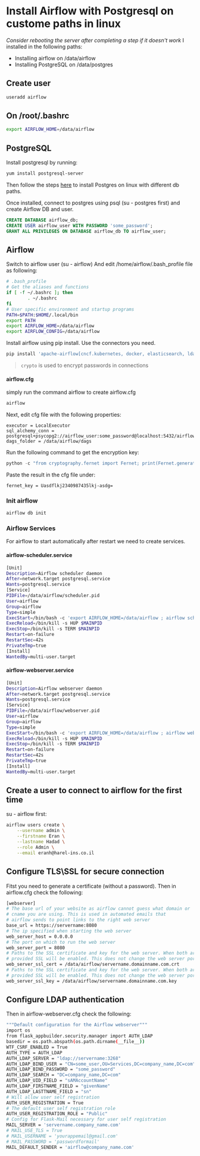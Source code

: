 # Install Airflow with Postgresql on custome paths in linux
_Consider rebooting the server after completing a step if it doesn't work_
I installed in the following paths:
* Installing airflow on /data/airflow
* Installing PostgreSQL on /data/postgres
## Create user
```sh
useradd airflow
```
## On /root/.bashrc
```sh
export AIRFLOW_HOME=/data/airflow
```
## PostgreSQL
Install postgresql by running:
```sh
yum install postgresql-server
```

Then follow the steps [here](https://access.redhat.com/documentation/en-us/red_hat_enterprise_linux/7/html/selinux_users_and_administrators_guide/sect-managing_confined_services-postgresql-configuration_examples) to install Postgres on linux with different db paths.

Once installed, connect to postgres using psql (su - postgres first) and create Airflow DB and user.
```sql
CREATE DATABASE airflow_db;
CREATE USER airflow_user WITH PASSWORD 'some_password';
GRANT ALL PRIVILEGES ON DATABASE airflow_db TO airflow_user;
```
## Airflow
Switch to airflow user  (su - airflow)
And edit /home/airflow/.bash_profile file as following:
``` bash
# .bash_profile
# Get the aliases and functions
if [ -f ~/.bashrc ]; then
        . ~/.bashrc
fi
# User specific environment and startup programs
PATH=$PATH:$HOME/.local/bin
export PATH
export AIRFLOW_HOME=/data/airflow
export AIRFLOW_CONFIG=/data/airflow
```
Install airflow using pip install.
Use the connectors you need.
```py
pip install 'apache-airflow[cncf.kubernetes, docker, elasticsearch, ldap, mongo, microsoft.mssql, jdbc, postgres, crypto]'
```
> `crypto`  is used to encrypt passwords in connections
#### airflow.cfg
simply run the command airflow to create airflow.cfg
```sh
airflow
```
Next, edit cfg file with the following properties:
```
executor = LocalExecutor
sql_alchemy_conn = postgresql+psycopg2://airflow_user:some_password@localhost:5432/airflow_db
dags_folder = /data/airflow/dags
```
Run the following command to get the encryption key:
```py
python -c "from cryptography.fernet import Fernet; print(Fernet.generate_key().decode())"
```	
Paste the result in the cfg file under:
```
fernet_key = Uasdflkj2340987435lkj-asdg=
```
### Init airflow
```sh
airflow db init
```
### Airflow Services
For airflow to start automatically after restart we need to create services.
#### airflow-scheduler.service
```sh
[Unit]
Description=Airflow scheduler daemon
After=network.target postgresql.service
Wants=postgresql.service
[Service]
PIDFile=/data/airflow/scheduler.pid
User=airflow
Group=airflow
Type=simple
ExecStart=/bin/bash -c 'export AIRFLOW_HOME=/data/airflow ; airflow scheduler --pid /data/airflow/scheduler.pid'
ExecReload=/bin/kill -s HUP $MAINPID
ExecStop=/bin/kill -s TERM $MAINPID
Restart=on-failure
RestartSec=42s
PrivateTmp=true
[Install]
WantedBy=multi-user.target
```
#### airflow-webserver.service
```sh
[Unit]
Description=Airflow webserver daemon
After=network.target postgresql.service
Wants=postgresql.service
[Service]
PIDFile=/data/airflow/webserver.pid
User=airflow
Group=airflow
Type=simple
ExecStart=/bin/bash -c 'export AIRFLOW_HOME=/data/airflow ; airflow webserver --pid /data/airflow/webserver.pid'
ExecReload=/bin/kill -s HUP $MAINPID
ExecStop=/bin/kill -s TERM $MAINPID
Restart=on-failure
RestartSec=42s
PrivateTmp=true
[Install]
WantedBy=multi-user.target
```
## Create a user to connect to airflow for the first time
su - airflow first:
```sh
airflow users create \
    --username admin \
    --firstname Eran \
    --lastname Hadad \
    --role Admin \
    --email eranh@harel-ins.co.il
```
## Configure TLS\SSL for secure connection
Fitst you need to generate a certificate (without a password).
Then in airflow.cfg check the following:
```sh
[webserver]
# The base url of your website as airflow cannot guess what domain or
# cname you are using. This is used in automated emails that
# airflow sends to point links to the right web server
base_url = https://servername:8080
# The ip specified when starting the web server
web_server_host = 0.0.0.0
# The port on which to run the web server
web_server_port = 8080
# Paths to the SSL certificate and key for the web server. When both are
# provided SSL will be enabled. This does not change the web server port.
web_server_ssl_cert = /data/airflow/servername.domainname.com.crt
# Paths to the SSL certificate and key for the web server. When both are
# provided SSL will be enabled. This does not change the web server port.
web_server_ssl_key = /data/airflow/servername.domainname.com.key
```
## Configure LDAP authentication
Then in airflow-webserver.cfg check the following:
```sh
"""Default configuration for the Airflow webserver"""
import os
from flask_appbuilder.security.manager import AUTH_LDAP
basedir = os.path.abspath(os.path.dirname(__file__))
WTF_CSRF_ENABLED = True
AUTH_TYPE = AUTH_LDAP
AUTH_LDAP_SERVER = "ldap://servername:3268"
AUTH_LDAP_BIND_USER = "CN=some_user,OU=Services,DC=company_name,DC=com"
AUTH_LDAP_BIND_PASSWORD = "some_password"
AUTH_LDAP_SEARCH = "DC=company_name,DC=com"
AUTH_LDAP_UID_FIELD = "sAMAccountName"
AUTH_LDAP_FIRSTNAME_FIELD = "givenName"
AUTH_LDAP_LASTTNAME_FIELD = "sn"
# Will allow user self registration
AUTH_USER_REGISTRATION = True
# The default user self registration role
AUTH_USER_REGISTRATION_ROLE = "Public"
# Config for Flask-Mail necessary for user self registration
MAIL_SERVER = 'servername.company_name.com'
# MAIL_USE_TLS = True
# MAIL_USERNAME = 'yourappemail@gmail.com'
# MAIL_PASSWORD = 'passwordformail'
MAIL_DEFAULT_SENDER = 'airflow@company_name.com'
```
